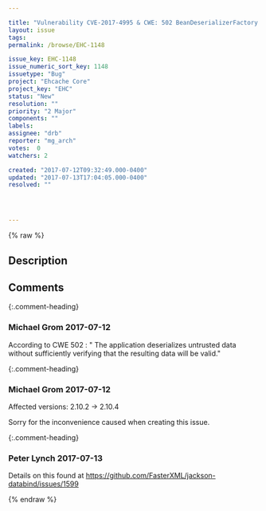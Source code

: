 ```yaml
---

title: "Vulnerability CVE-2017-4995 & CWE: 502 BeanDeserializerFactory.class_terracotta"
layout: issue
tags: 
permalink: /browse/EHC-1148

issue_key: EHC-1148
issue_numeric_sort_key: 1148
issuetype: "Bug"
project: "Ehcache Core"
project_key: "EHC"
status: "New"
resolution: ""
priority: "2 Major"
components: ""
labels: 
assignee: "drb"
reporter: "mg_arch"
votes:  0
watchers: 2

created: "2017-07-12T09:32:49.000-0400"
updated: "2017-07-13T17:04:05.000-0400"
resolved: ""




---
```


{% raw %}

## Description

<div markdown="1" class="description">



</div>

## Comments


{:.comment-heading}
### **Michael Grom** <span class="date">2017-07-12</span>

<div markdown="1" class="comment">

According to CWE 502 : " The application deserializes untrusted data without sufficiently verifying that the resulting data will be valid." 

</div>


{:.comment-heading}
### **Michael Grom** <span class="date">2017-07-12</span>

<div markdown="1" class="comment">

Affected versions: 2.10.2 -> 2.10.4

Sorry for the inconvenience caused when creating this issue.

</div>


{:.comment-heading}
### **Peter Lynch** <span class="date">2017-07-13</span>

<div markdown="1" class="comment">

Details on this found at https://github.com/FasterXML/jackson-databind/issues/1599


</div>



{% endraw %}
